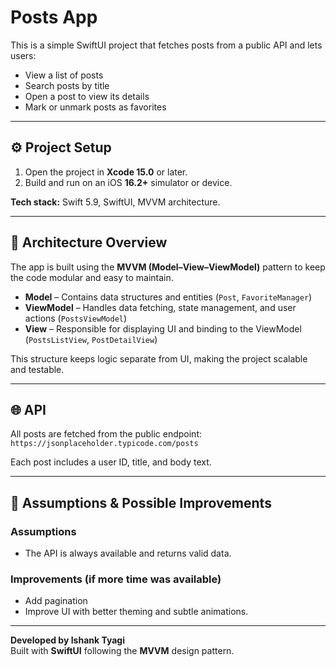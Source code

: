 # Posts App

This is a simple SwiftUI project that fetches posts from a public API and lets users:
- View a list of posts  
- Search posts by title  
- Open a post to view its details  
- Mark or unmark posts as favorites  

---

## ⚙️ Project Setup

1. Open the project in **Xcode 15.0** or later.  
2. Build and run on an iOS **16.2+** simulator or device.  

**Tech stack:** Swift 5.9, SwiftUI, MVVM architecture.

---

## 🧩 Architecture Overview

The app is built using the **MVVM (Model–View–ViewModel)** pattern to keep the code modular and easy to maintain.

- **Model** – Contains data structures and entities (`Post`, `FavoriteManager`)  
- **ViewModel** – Handles data fetching, state management, and user actions (`PostsViewModel`)  
- **View** – Responsible for displaying UI and binding to the ViewModel (`PostsListView`, `PostDetailView`)

This structure keeps logic separate from UI, making the project scalable and testable.

---

## 🌐 API

All posts are fetched from the public endpoint:  
`https://jsonplaceholder.typicode.com/posts`

Each post includes a user ID, title, and body text.

---

## 💭 Assumptions & Possible Improvements

### Assumptions
- The API is always available and returns valid data.  

### Improvements (if more time was available)
- Add pagination
- Improve UI with better theming and subtle animations.  

---

**Developed by Ishank Tyagi**  
Built with **SwiftUI** following the **MVVM** design pattern.
